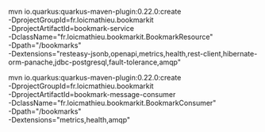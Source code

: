 mvn io.quarkus:quarkus-maven-plugin:0.22.0:create \
    -DprojectGroupId=fr.loicmathieu.bookmarkit \
    -DprojectArtifactId=bookmark-service \
    -DclassName="fr.loicmathieu.bookmarkit.BookmarkResource" \
    -Dpath="/bookmarks" \
    -Dextensions="resteasy-jsonb,openapi,metrics,health,rest-client,hibernate-orm-panache,jdbc-postgresql,fault-tolerance,amqp"

mvn io.quarkus:quarkus-maven-plugin:0.22.0:create \
    -DprojectGroupId=fr.loicmathieu.bookmarkit \
    -DprojectArtifactId=bookmark-message-consumer \
    -DclassName="fr.loicmathieu.bookmarkit.BookmarkConsumer" \
    -Dpath="/bookmarks" \
    -Dextensions="metrics,health,amqp"
